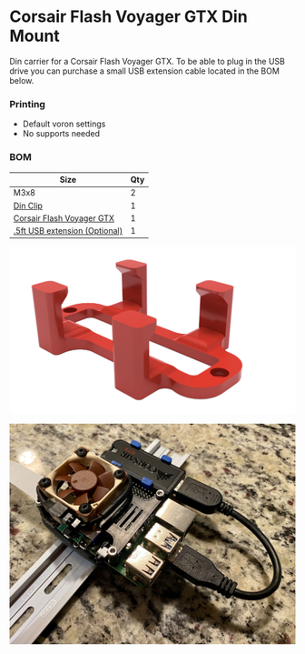 # Corsair Flash Voyager GTX Din Mount
Din carrier for a Corsair Flash Voyager GTX. To be able to plug in the USB drive you can purchase a small USB extension cable located in the BOM below.

### Printing
  * Default voron settings
  * No supports needed

### BOM

Size | Qty
--- | ---
M3x8 | 2
[Din Clip](https://github.com/VoronDesign/Voron-Trident/blob/main/STLs/ElectronicsBay/pcb_din_clip_v2_x5.stl) | 1
[Corsair Flash Voyager GTX](https://www.amazon.com/Corsair-Flash-Voyager-128GB-Premium/dp/B079NVJPKV) | 1
[.5ft USB extension (Optional)](https://www.amazon.com/gp/product/B00S2N2Q4U/) | 1

![Corsair Flash Voyager GTX Din Mount](Images/voyager_gtx_din_mount.png)

![Corsair Flash Voyager GTX Din Mount](Images/voyager_gtx_din_mount.jpg)
